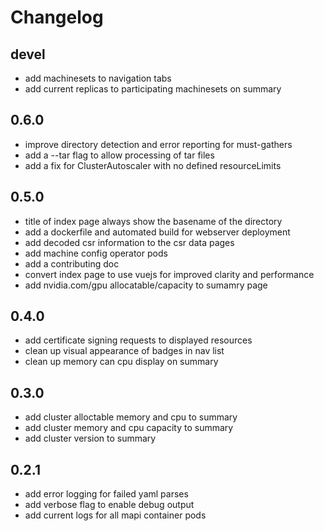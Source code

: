 # Changelog

## devel

* add machinesets to navigation tabs
* add current replicas to participating machinesets on summary

## 0.6.0

* improve directory detection and error reporting for must-gathers
* add a --tar flag to allow processing of tar files
* add a fix for ClusterAutoscaler with no defined resourceLimits

## 0.5.0

* title of index page always show the basename of the directory
* add a dockerfile and automated build for webserver deployment
* add decoded csr information to the csr data pages
* add machine config operator pods
* add a contributing doc
* convert index page to use vuejs for improved clarity and performance
* add nvidia.com/gpu allocatable/capacity to sumamry page

## 0.4.0

* add certificate signing requests to displayed resources
* clean up visual appearance of badges in nav list
* clean up memory can cpu display on summary

## 0.3.0

* add cluster alloctable memory and cpu to summary
* add cluster memory and cpu capacity to summary
* add cluster version to summary

## 0.2.1

* add error logging for failed yaml parses
* add verbose flag to enable debug output
* add current logs for all mapi container pods
